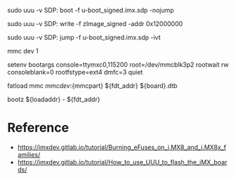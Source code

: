 



sudo uuu -v SDP: boot -f u-boot_signed.imx.sdp  -nojump

sudo uuu -v SDP: write -f zImage_signed -addr 0x12000000

sudo uuu -v SDP: jump -f u-boot_signed.imx.sdp -ivt

mmc dev 1

setenv bootargs console=ttymxc0,115200 root=/dev/mmcblk3p2 rootwait rw consoleblank=0 rootfstype=ext4 dmfc=3 quiet

fatload mmc ${mmcdev}:${mmcpart} ${fdt_addr} ${board}.dtb

bootz ${loadaddr} - ${fdt_addr}

# Reference

* https://imxdev.gitlab.io/tutorial/Burning_eFuses_on_i.MX8_and_i.MX8x_families/
* https://imxdev.gitlab.io/tutorial/How_to_use_UUU_to_flash_the_iMX_boards/
